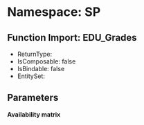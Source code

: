 # Namespace: SP

## Function Import: EDU_Grades

- ReturnType: 
- IsComposable: false
- IsBindable: false
- EntitySet: 

## Parameters

**Availability matrix**


